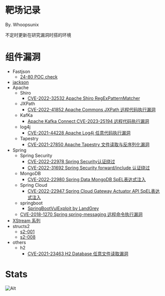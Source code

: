# 靶场记录

By. Whoopsunix

不定时更新在研究漏洞时搭的环境

# 组件漏洞

- Fastjson
    - [24-80 POC check](components/fastjsonDemo)
- [jackson](components/jacksonDemo)
- Apache
    - Shiro
        - [CVE-2022-32532 Apache Shiro RegExPatternMatcher](components/Apache/shiroDemo/CVE_2022_32532)
    - JXPath
        - [CVE-2022-41852 Apache Commons JXPath 远程代码执行漏洞](components/Apache/jxpathDemo)
    - KafKa
        - [Apache Kafka Connect CVE-2023-25194 远程代码执行漏洞](components/Apache/KafKaDemo)
    - log4j
        - [CVE-2021-44228 Apache Log4j 任意代码执行漏洞](components/Apache/log4j/CVE-2021-44228)
    - Tapestry
        - [CVE-2021-27850 Apache Tapestry 文件读取与反序列化漏洞](components/Apache/TapestryDemo/README.md)
- Spring
    - Spring Security
        - [CVE-2022-22978 Spring Security认证绕过](components/SpringDemo/springSecurityDemo/CVE-2022-22978)
        - [CVE-2022-31692 Spring Security forward/include 认证绕过](components/SpringDemo/springSecurityDemo/CVE-2022-31692])
    - MongoDB
        - [CVE-2022-22980 Spring Data MongoDB SpEL表达式注入](components/SpringDemo/springDataDemo/CVE-2022-22980)
    - Spring Cloud
        - [CVE-2022-22947 Spring Cloud Gateway Actuator API SpEL表达式注入](components/SpringDemo/SpringCloudDemo/CVE_2022_22947)
    - springboot
        - [SpringBootVulExploit by LandGrey](https://github.com/LandGrey/SpringBootVulExploit)
    - [CVE-2018-1270 Spring spring-messaging 远程命令执行漏洞](components/SpringDemo/SpringMessagingDemo)
- [XStream 系列](components/XStreamDemo)
- structs2
    - [s2-001](components/structs2Demo/s2-001)
    - [s2-008](components/structs2Demo/s2-008)
- others
    - h2
        - [CVE-2021-23463 H2 Database 任意文件读取漏洞](components/others/h2database/CVE-2021-23463)

# Stats

![Alt](https://repobeats.axiom.co/api/embed/b08ab16cbdbcc2cfff679651c882b6c1b7d96928.svg "Repobeats analytics image")